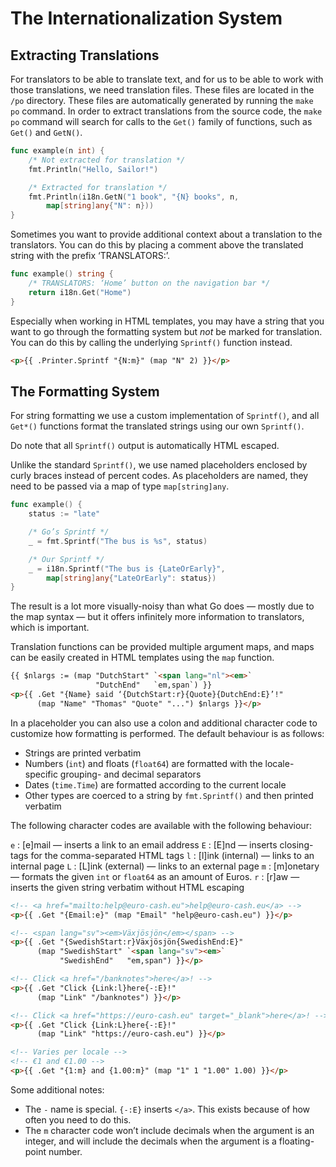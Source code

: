 # The Internationalization System

## Extracting Translations

For translators to be able to translate text, and for us to be able to
work with those translations, we need translation files.  These files are
located in the `/po` directory.  These files are automatically generated
by running the `make po` command.  In order to extract translations from
the source code, the `make po` command will search for calls to the
`Get()` family of functions, such as `Get()` and `GetN()`.

```go
func example(n int) {
	/* Not extracted for translation */
	fmt.Println("Hello, Sailor!")

	/* Extracted for translation */
	fmt.Println(i18n.GetN("1 book", "{N} books", n,
		map[string]any{"N": n}))
}
```

Sometimes you want to provide additional context about a translation to
the translators.  You can do this by placing a comment above the
translated string with the prefix ‘TRANSLATORS:’.

```go
func example() string {
	/* TRANSLATORS: ‘Home’ button on the navigation bar */
	return i18n.Get("Home")
}
```

Especially when working in HTML templates, you may have a string that you
want to go through the formatting system but _not_ be marked for
translation.  You can do this by calling the underlying `Sprintf()`
function instead.

```html
<p>{{ .Printer.Sprintf "{N:m}" (map "N" 2) }}</p>
```

## The Formatting System

For string formatting we use a custom implementation of `Sprintf()`, and
all `Get*()` functions format the translated strings using our own
`Sprintf()`.

Do note that all `Sprintf()` output is automatically HTML escaped.

Unlike the standard `Sprintf()`, we use named placeholders enclosed by
curly braces instead of percent codes.  As placeholders are named, they
need to be passed via a map of type `map[string]any`.

```go
func example() {
	status := "late"

	/* Go’s Sprintf */
	_ = fmt.Sprintf("The bus is %s", status)

	/* Our Sprintf */
	_ = i18n.Sprintf("The bus is {LateOrEarly}",
		map[string]any{"LateOrEarly": status})
}
```

The result is a lot more visually-noisy than what Go does — mostly due
to the map syntax — but it offers infinitely more information to
translators, which is important.

Translation functions can be provided multiple argument maps, and maps
can be easily created in HTML templates using the `map` function.

```html
{{ $nlargs := (map "DutchStart" `<span lang="nl"><em>`
                   "DutchEnd"   `em,span`) }}
<p>{{ .Get "{Name} said ‘{DutchStart:r}{Quote}{DutchEnd:E}’!"
      (map "Name" "Thomas" "Quote" "...") $nlargs }}</p>
```

In a placeholder you can also use a colon and additional character code
to customize how formatting is performed.  The default behaviour is as
follows:

- Strings are printed verbatim
- Numbers (`int`) and floats (`float64`) are formatted with the
  locale-specific grouping- and decimal separators
- Dates (`time.Time`) are formatted according to the current locale
- Other types are coerced to a string by `fmt.Sprintf()` and then printed
  verbatim

The following character codes are available with the following behaviour:

`e`
: \[e]mail — inserts a link to an email address
`E`
: \[E]nd — inserts closing-tags for the comma-separated HTML tags
`l`
: \[l]ink (internal) — links to an internal page
`L`
: \[L]ink (external) — links to an external page
`m`
: \[m]onetary — formats the given `int` or `float64` as an amount of Euros.
`r`
: \[r]aw — inserts the given string verbatim without HTML escaping

```html
<!-- <a href="mailto:help@euro-cash.eu">help@euro-cash.eu</a> -->
<p>{{ .Get "{Email:e}" (map "Email" "help@euro-cash.eu") }}</p>

<!-- <span lang="sv"><em>Växjösjön</em></span> -->
<p>{{ .Get "{SwedishStart:r}Växjösjön{SwedishEnd:E}"
      (map "SwedishStart" `<span lang="sv"><em>`
           "SwedishEnd"   "em,span") }}</p>

<!-- Click <a href="/banknotes">here</a>! -->
<p>{{ .Get "Click {Link:l}here{-:E}!"
      (map "Link" "/banknotes") }}</p>

<!-- Click <a href="https://euro-cash.eu" target="_blank">here</a>! -->
<p>{{ .Get "Click {Link:L}here{-:E}!"
      (map "Link" "https://euro-cash.eu") }}</p>

<!-- Varies per locale -->
<!-- €1 and €1.00 -->
<p>{{ .Get "{1:m} and {1.00:m}" (map "1" 1 "1.00" 1.00) }}</p>
```

Some additional notes:
- The `-` name is special. `{-:E}` inserts `</a>`.  This exists because
  of how often you need to do this.
- The `m` character code won’t include decimals when the argument is an
  integer, and will include the decimals when the argument is a
  floating-point number.
